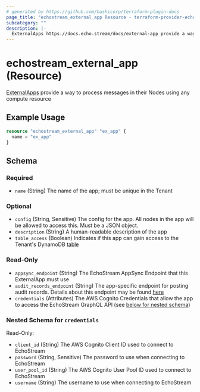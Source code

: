```yaml
---
# generated by https://github.com/hashicorp/terraform-plugin-docs
page_title: "echostream_external_app Resource - terraform-provider-echostream"
subcategory: ""
description: |-
  ExternalApps https://docs.echo.stream/docs/external-app provide a way to process messages in their Nodes using any compute resource
---
```


# echostream_external_app (Resource)

[ExternalApps](https://docs.echo.stream/docs/external-app) provide a way to process messages in their Nodes using any compute resource

## Example Usage

```terraform
resource "echostream_external_app" "ex_app" {
  name = "ex_app"
}
```

<!-- schema generated by tfplugindocs -->
## Schema

### Required

- `name` (String) The name of the app; must be unique in the Tenant

### Optional

- `config` (String, Sensitive) The config for the app. All nodes in the app will be allowed to access this. Must be a JSON object.
- `description` (String) A human-readable description of the app
- `table_access` (Boolean) Indicates if this app can gain access to the Tenant's DynamoDB [table](https://docs.echo.stream/docs/table)

### Read-Only

- `appsync_endpoint` (String) The EchoStream AppSync Endpoint that this ExternalApp must use
- `audit_records_endpoint` (String) The app-specific endpoint for posting audit records. Details about this endpoint may be found [here](https://docs.echo.stream/docs/auditing-messages-from-cross-accountexternalmanaged-apps#auditing-without-use-of-the-echostreamnode-package)
- `credentials` (Attributes) The AWS Cognito Credentials that allow the app to access the EchoStream GraphQL API (see [below for nested schema](#nestedatt--credentials))

<a id="nestedatt--credentials"></a>
### Nested Schema for `credentials`

Read-Only:

- `client_id` (String) The AWS Cognito Client ID used to connect to EchoStream
- `password` (String, Sensitive) The password to use when connecting to EchoStream
- `user_pool_id` (String) The AWS Cognito User Pool ID used to connect to EchoStream
- `username` (String) The username to use when connecting to EchoStream



